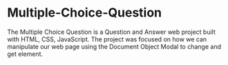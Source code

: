 # Multiple-Choice-Question
The Multiple Choice Question is a Question and Answer web project built with HTML, CSS, JavaScript.
The project was focused on how we can manipulate our web page using the Document Object Modal to change and get element.
